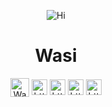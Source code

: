 <p align="center"><img src="https://wasi0013.files.wordpress.com/2022/06/wasi0013.gif" alt="Hi"> </p>

<h1 align="center">Wasi</h1>
<p align="center">
  <a href="https://wasi0013.com/blog" target="blank"><img align="center" src="https://wasi0013.files.wordpress.com/2022/01/wasi0013_logo.png?w=1313" alt="Wasi" height="30" width="30" /></a>
  <a href="https://twitter.com/wasi0013" target="blank"><img align="center" src="https://simpleicons.org/icons/twitter.svg" alt="https://twitter.com/wasi0013" height="25" width="25" /></a>
  <a href="https://linkedin.com/in/wasi0013" target="blank"><img align="center" src="https://simpleicons.org/icons/linkedin.svg" alt="https://linkedin.com/in/wasi0013" height="25" width="25" /></a>
  <a href="https://fb.com/WasiMohammedAbdullah" target="blank"><img align="center" src="https://simpleicons.org/icons/facebook.svg" alt="https://fb.com/WasiMohammedAbdullah" height="25" width="25" /></a>
  <a href="https://lichess.org/@/LifelessMachine" target="blank"><img align="center" src="https://simpleicons.org/icons/lichess.svg" alt="https://lichess.org/@/LifelessMachine" height="25" width="25" /></a>
</p>
